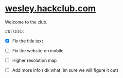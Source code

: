 # [wesley.hackclub.com](https://wesley.hackclub.com)

Welcome to the club.

##TODO:
- [x] Fix the title text
- [ ] Fix the website on mobile
- [ ] Higher resolution map
- [ ] Add more info (idk what, im sure we will figure it out)

